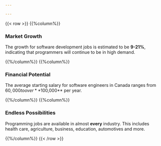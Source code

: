 ```yaml
---

---
```


{{< row >}}
  {{%column%}}

  ### Market Growth
  The growth for software development jobs is estimated to be **9-21%**, indicating that programmers will continue to be in high demand. 

  {{%/column%}}
  {{%column%}}

  ### Financial Potential
  The average starting salary for software engineers in Canada ranges from $60,000 to over **$100,000** per year.

  {{%/column%}}
  {{%column%}}
    
  ### Endless Possibilities
  Programming jobs are available in almost **every** industry. This includes health care, agriculture, business, education, automotives and more.

  {{%/column%}}
{{< /row >}}